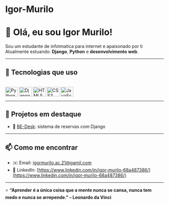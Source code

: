 # Igor-Murilo
# 👋 Olá, eu sou Igor Murilo!

Sou um estudante de infotmatica para internet e apaixonado por ti 
Atualmente estuando: **Django**, **Python** e **desenvolvimento web**.

---

## 🚀 Tecnologias que uso
<div style="display: inline_block"><br>
  <img align="center" alt="Python" height="30" width="40" src="https://cdn.jsdelivr.net/gh/devicons/devicon/icons/python/python-original.svg">
  <img align="center" alt="Django" height="30" width="40" src="https://cdn.jsdelivr.net/gh/devicons/devicon/icons/django/django-plain.svg">
  <img align="center" alt="HTML5" height="30" width="40" src="https://cdn.jsdelivr.net/gh/devicons/devicon/icons/html5/html5-original.svg">
  <img align="center" alt="CSS3" height="30" width="40" src="https://cdn.jsdelivr.net/gh/devicons/devicon/icons/css3/css3-original.svg">
  <img align="center" alt="JavaScript" height="30" width="40" src="https://cdn.jsdelivr.net/gh/devicons/devicon/icons/javascript/javascript-original.svg">
</div>

---

## 💼 Projetos em destaque
- 🧩 [BE-Desk](https://github.com/WilliannyLima/BE-Desk): sistema de reservas com Django  


---

## 📫 Como me encontrar
- ✉️ Email: [igormurilo.ac.21@gamil.com](mailto:igormurilo.ac.21@gmail.com)
- 💼 LinkedIn: [https://www.linkedin.com/in/igor-murilo-68a487386/](https://www.linkedin.com/in/igor-murilo-68a487386/)


---

⭐ **“Aprender é a única coisa que a mente nunca se cansa, nunca tem medo e nunca se arrepende.” – Leonardo da Vinci**
